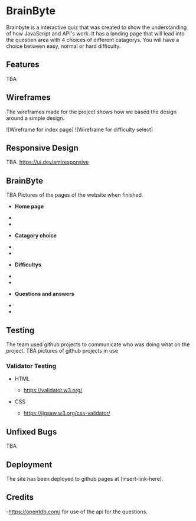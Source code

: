 # BrainByte
Brainbyte is a interactive quiz that was created to show the understanding of how JavaScript and API's work. It has a landing page that will lead into the question area with 4 choices of different catagorys. You will have a choice between easy, normal or hard difficulty.

## Features
TBA




## Wireframes
The wireframes made for the project shows how we based the design around a simple design. 


![Wireframe for index page]
![Wireframe for difficulty select]


## Responsive Design
TBA. https://ui.dev/amiresponsive

## BrainByte 
TBA Pictures of the pages of the website when finished.
- __Home page__
-
-

- __Catagory choice__
-
-

- __Difficultys__
-
-

- __Questions and answers__
-
-

## Testing
The team used github projects to communicate who was doing what on the project.
TBA pictures of github projects in use
### Validator Testing 

- HTML
  - https://validator.w3.org/

- CSS
  - https://jigsaw.w3.org/css-validator/


## Unfixed Bugs
TBA

## Deployment
The site has been deployed to github pages at  (insert-link-here).

## Credits  

-https://opentdb.com/ for use of the api for the questions.
